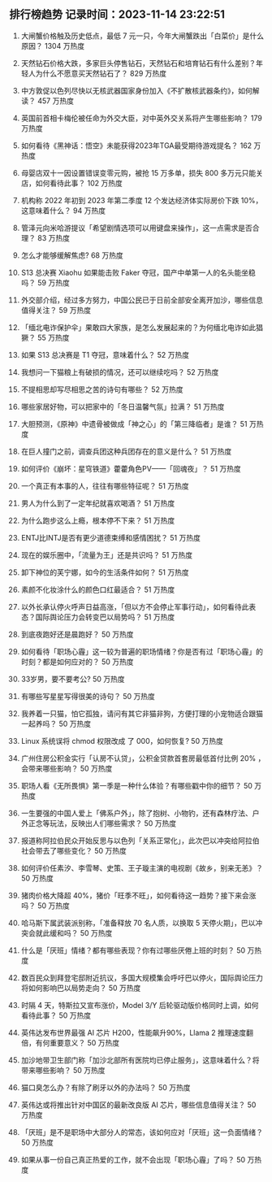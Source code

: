 
## 排行榜趋势 记录时间：2023-11-14 23:22:51
  
  1. 大闸蟹价格触及历史低点，最低 7 元一只，今年大闸蟹跌出「白菜价」是什么原因？ 1304 万热度
    
  2. 天然钻石价格大跌，多家巨头停售钻石，天然钻石和培育钻石有什么差别？年轻人为什么不愿意买天然钻石了？ 829 万热度
    
  3. 中方敦促以色列尽快以无核武器国家身份加入《不扩散核武器条约》，如何解读？ 457 万热度
    
  4. 英国前首相卡梅伦被任命为外交大臣，对中英外交关系将产生哪些影响？ 179 万热度
    
  5. 如何看待《黑神话：悟空》未能获得2023年TGA最受期待游戏提名？ 162 万热度
    
  6. 母婴店双十一因设置错误变零元购，被抢 15 万多单，损失 800 多万元只能关店，如何看待此事？ 102 万热度
    
  7. 机构称 2022 年初到 2023 年第二季度 12 个发达经济体实际房价下跌 10%，这意味着什么？ 94 万热度
    
  8. 管泽元向米哈游提议「希望剧情选项可以用键盘来操作」，这一点需求是否合理？ 83 万热度
    
  9. 怎么才能够缓解焦虑? 68 万热度
    
  10. S13 总决赛 Xiaohu 如果能击败 Faker 夺冠，国产中单第一人的名头能坐稳吗？ 59 万热度
    
  11. 外交部介绍，经过多方努力，中国公民已于日前全部安全离开加沙，哪些信息值得关注？ 59 万热度
    
  12. 「缅北电诈保护伞」果敢四大家族，是怎么发展起来的？为何缅北电诈如此猖獗？ 55 万热度
    
  13. 如果 S13 总决赛是 T1 夺冠，意味着什么？ 52 万热度
    
  14. 我想问一下猫粮上有破损的情况，还可以继续吃吗？ 52 万热度
    
  15. 不提相思却写尽相思之苦的诗句有哪些？ 52 万热度
    
  16. 哪些家居好物，可以把家中的「冬日温馨气氛」拉满？ 51 万热度
    
  17. 大胆预测，《原神》中遗骨被做成「神之心」的「第三降临者」是谁？ 51 万热度
    
  18. 在巨人撞门之前，调查兵团这种兵团存在的意义是什么？ 51 万热度
    
  19. 如何评价《崩坏：星穹铁道》藿藿角色PV——「回魂夜」？ 51 万热度
    
  20. 一个真正有本事的人，往往有哪些特征呢？ 51 万热度
    
  21. 男人为什么到了一定年纪就喜欢喝酒？ 51 万热度
    
  22. 为什么跑步这么上瘾，根本停不下来？ 51 万热度
    
  23. ENTJ比INTJ是否有更少道德束缚和感情困扰？ 51 万热度
    
  24. 现在的娱乐圈中，「流量为王」还是共识吗？ 51 万热度
    
  25. 卸下神位的芙宁娜，如今的生活条件如何？ 51 万热度
    
  26. 素颜不化妆涂什么的颜色口红最适合？ 51 万热度
    
  27. 以外长承认停火呼声日益高涨，「但以方不会停止军事行动」，如何看待此表态？国际舆论压力会转变巴以局势吗？ 51 万热度
    
  28. 到底夜跑好还是晨跑好？ 50 万热度
    
  29. 如何看待「职场心霾」这一较为普遍的职场情绪？你是否有过「职场心霾」的时刻？都是如何应对的？ 50 万热度
    
  30. 33岁男，要不要考公? 50 万热度
    
  31. 有哪些写星星写得很美的诗句？ 50 万热度
    
  32. 我养着一只猫，怕它孤独，请问有其它非猫非狗，方便打理的小宠物适合跟猫一起养吗？ 50 万热度
    
  33. Linux 系统误将 chmod 权限改成 了 000，如何恢复? 50 万热度
    
  34. 广州住房公积金实行「认房不认贷」，公积金贷款首套房最低首付比例 20% ，会带来哪些影响？ 50 万热度
    
  35. 职场人看《无所畏惧》第一季是一种什么体验？有哪些戳中你的细节？ 50 万热度
    
  36. 一生要强的中国人爱上「佛系户外」，除了抱树、小物钓，还有森林疗法、户外正念等玩法，反映出人们哪些需求？ 50 万热度
    
  37. 报道称阿拉伯民众开始反思与以色列「关系正常化」，此次巴以冲突给阿拉伯社会带去了哪些变化？ 50 万热度
    
  38. 如何评价任素汐、李雪琴、史策、王子璇主演的电视剧《故乡，别来无恙》？ 50 万热度
    
  39. 猪肉价格大降超 40%，猪价「旺季不旺」，如何看待这一趋势？接下来会涨吗？ 50 万热度
    
  40. 哈马斯下属武装派别称，「准备释放 70 名人质，以换取 5 天停火期」，巴以冲突会就此缓和吗？ 50 万热度
    
  41. 什么是「厌班」情绪？都有哪些表现？你有过哪些厌倦上班的时刻？ 50 万热度
    
  42. 数百民众到拜登宅邸附近抗议，多国大规模集会呼吁巴以停火，国际舆论压力将如何影响巴以局势走向？ 50 万热度
    
  43. 时隔 4 天，特斯拉又宣布涨价，Model 3/Y 后轮驱动版价格同时上调，如何看待此事？ 50 万热度
    
  44. 英伟达发布世界最强 AI 芯片 H200，性能飙升90%，Llama 2 推理速度翻倍，有何重要意义？ 50 万热度
    
  45. 加沙地带卫生部门称「加沙北部所有医院均已停止服务」，这意味着什么？将带来哪些影响？ 50 万热度
    
  46. 猫口臭怎么办？有除了刷牙以外的办法吗？ 50 万热度
    
  47. 英伟达或将推出针对中国区的最新改良版 AI 芯片，哪些信息值得关注？ 50 万热度
    
  48. 「厌班」是不是职场中大部分人的常态，该如何应对「厌班」这一负面情绪？ 50 万热度
    
  49. 如果从事一份自己真正热爱的工作，就不会出现「职场心霾」了吗？ 50 万热度
    